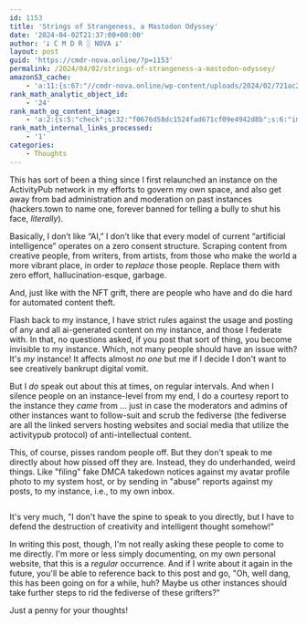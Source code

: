 ```yaml
---
id: 1153
title: 'Strings of Strangeness, a Mastodon Odyssey'
date: '2024-04-02T21:37:00+00:00'
author: '𐕣 C M D R ░ NOVA 𐕣'
layout: post
guid: 'https://cmdr-nova.online/?p=1153'
permalink: /2024/04/02/strings-of-strangeness-a-mastodon-odyssey/
amazonS3_cache:
    - 'a:11:{s:67:"//cmdr-nova.online/wp-content/uploads/2024/02/721ac29ea9cbae00.jpeg";a:1:{s:9:"timestamp";i:1715873231;}s:56:"//cmdr-nova.online/wp-content/uploads/2024/04/canvas.png";a:2:{s:2:"id";i:1154;s:11:"source_type";s:13:"media-library";}s:65:"//cmdr-nova.online/wp-content/uploads/2024/04/canvas-1024x761.png";a:2:{s:2:"id";i:1154;s:11:"source_type";s:13:"media-library";}s:88:"//nova-online.nyc3.digitaloceanspaces.com/wp-content/uploads/2024/04/02213030/canvas.png";a:2:{s:2:"id";i:1154;s:11:"source_type";s:13:"media-library";}s:97:"//nova-online.nyc3.digitaloceanspaces.com/wp-content/uploads/2024/04/02213030/canvas-1024x761.png";a:2:{s:2:"id";i:1154;s:11:"source_type";s:13:"media-library";}s:67:"//cmdr-nova.online/wp-content/uploads/2024/04/4ea60772dcc97483.jpeg";a:2:{s:2:"id";i:1155;s:11:"source_type";s:13:"media-library";}s:76:"//cmdr-nova.online/wp-content/uploads/2024/04/4ea60772dcc97483-1024x761.jpeg";a:2:{s:2:"id";i:1155;s:11:"source_type";s:13:"media-library";}s:99:"//nova-online.nyc3.digitaloceanspaces.com/wp-content/uploads/2024/04/02213149/4ea60772dcc97483.jpeg";a:2:{s:2:"id";i:1155;s:11:"source_type";s:13:"media-library";}s:108:"//nova-online.nyc3.digitaloceanspaces.com/wp-content/uploads/2024/04/02213149/4ea60772dcc97483-1024x761.jpeg";a:2:{s:2:"id";i:1155;s:11:"source_type";s:13:"media-library";}s:51:"//cmdr-nova.online/wp-content/uploads/2024/02/3.gif";a:1:{s:9:"timestamp";i:1715873231;}s:57:"//cmdr-nova.online/wp-content/uploads/2024/02/NoAi_01.png";a:1:{s:9:"timestamp";i:1721657017;}}'
rank_math_analytic_object_id:
    - '24'
rank_math_og_content_image:
    - 'a:2:{s:5:"check";s:32:"f0676d58dc1524fad671cf09e4942d8b";s:6:"images";a:1:{i:0;s:82:"https://cmdr-nova.online/wp-content/uploads/2024/04/4ea60772dcc97483-1024x761.jpeg";}}'
rank_math_internal_links_processed:
    - '1'
categories:
    - Thoughts
---
```


<!-- wp:paragraph -->
<p>This has sort of been a thing since I first relaunched an instance on the ActivityPub network in my efforts to govern my own space, and also get away from bad administration and moderation on past instances (hackers.town to name one, forever banned for telling a bully to shut his face, <em>literally</em>).</p>
<!-- /wp:paragraph -->

<!-- wp:paragraph -->
<p>Basically, I don’t like “AI,” I don’t like that every model of current “artificial intelligence” operates on a zero consent structure. Scraping content from creative people, from writers, from artists, from those who make the world a more vibrant place, in order to <em>replace</em> those people. Replace them with zero effort, hallucination-esque, garbage. </p>
<!-- /wp:paragraph -->

<!-- wp:paragraph -->
<p>And, just like with the NFT grift, there are people who have and do die hard for automated content theft.</p>
<!-- /wp:paragraph -->

<!-- wp:paragraph -->
<p>Flash back to my instance, I have strict rules against the usage and posting of any and all ai-generated content on my instance, and those I federate with. In that, no questions asked, if you post that sort of thing, you become invisible to my instance. Which, not many people should have an issue with? It's <em>my</em> instance! It affects almost <em>no one </em>but me if I decide I don't want to see creatively bankrupt digital vomit.</p>
<!-- /wp:paragraph -->

<!-- wp:paragraph -->
<p>But I <em>do</em> speak out about this at times, on regular intervals. And when I silence people on an instance-level from my end, I do a courtesy report to the instance they <em>came</em> from ... just in case the moderators and admins of other instances want to follow-suit and scrub the fediverse (the fediverse are all the linked servers hosting websites and social media that utilize the activitypub protocol) of anti-intellectual content.</p>
<!-- /wp:paragraph -->

<!-- wp:paragraph -->
<p>This, of course, pisses random people off. But they don't speak to me directly about how pissed off they are. Instead, they do underhanded, weird things. Like "filing" fake DMCA takedown notices against my avatar profile photo to my system host, or by sending in "abuse" reports against my posts, to my instance, i.e., to my own inbox.</p>
<!-- /wp:paragraph -->

<!-- wp:image {"id":1155,"sizeSlug":"large","linkDestination":"none"} -->
<figure class="wp-block-image size-large"><img src="https://cmdr-nova.online/wp-content/uploads/2024/04/4ea60772dcc97483-1024x761.jpeg" alt="" class="wp-image-1155"/></figure>
<!-- /wp:image -->

<!-- wp:paragraph -->
<p>It's very much, "I don't have the spine to speak to you directly, but I have to defend the destruction of creativity and intelligent thought somehow!"</p>
<!-- /wp:paragraph -->

<!-- wp:paragraph -->
<p>In writing this post, though, I'm not really asking these people to come to me directly. I'm more or less simply documenting, on my own personal website, that this is a <em>regular</em> occurrence. And if I write about it again in the future, you'll be able to reference back to this post and go, "Oh, well dang, this has been going on for a while, huh? Maybe us other instances should take further steps to rid the fediverse of these grifters?"</p>
<!-- /wp:paragraph -->

<!-- wp:paragraph -->
<p>Just a penny for your thoughts!</p>
<!-- /wp:paragraph -->
